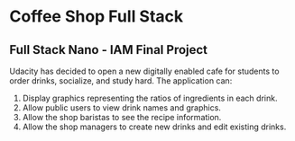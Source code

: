 # Coffee Shop Full Stack

## Full Stack Nano - IAM Final Project

Udacity has decided to open a new digitally enabled cafe for students to order drinks, socialize, and study hard. The application can:

1. Display graphics representing the ratios of ingredients in each drink.
2. Allow public users to view drink names and graphics.
3. Allow the shop baristas to see the recipe information.
4. Allow the shop managers to create new drinks and edit existing drinks.

